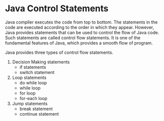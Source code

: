 # Java Control Statements

Java compiler executes the code from top to bottom. The statements in the code are executed according to the order in which they appear. However, Java
provides statements that can be used to control the flow of Java code. Such statements are called control flow statements. It is one of the fundamental features of Java, which provides a smooth flow of program.

Java provides three types of control flow statements.

1. Decision Making statements
   - if statements
   - switch statement
2. Loop statements
   - do while loop
   - while loop
   - for loop
   - for-each loop
3. Jump statements
   - break statement
   - continue statement
